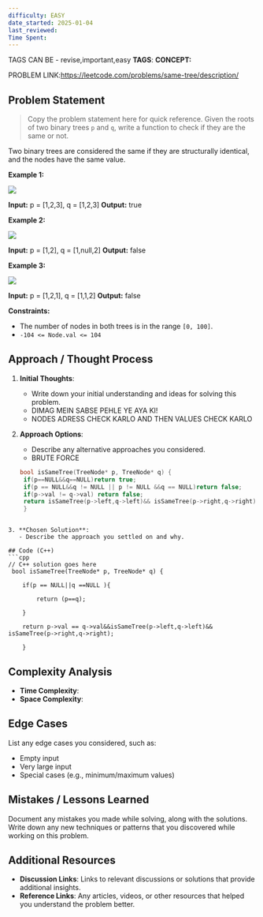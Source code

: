 ```yaml
---
difficulty: EASY
date_started: 2025-01-04
last_reviewed: 
Time Spent: 
---
```


TAGS CAN BE - revise,important,easy
**TAGS**:
**CONCEPT:** [](.md)

PROBLEM LINK:https://leetcode.com/problems/same-tree/description/
## Problem Statement
> Copy the problem statement here for quick reference.
> Given the roots of two binary trees `p` and `q`, write a function to check if they are the same or not.

Two binary trees are considered the same if they are structurally identical, and the nodes have the same value.

**Example 1:**

![](https://assets.leetcode.com/uploads/2020/12/20/ex1.jpg)

**Input:** p = [1,2,3], q = [1,2,3]
**Output:** true

**Example 2:**

![](https://assets.leetcode.com/uploads/2020/12/20/ex2.jpg)

**Input:** p = [1,2], q = [1,null,2]
**Output:** false

**Example 3:**

![](https://assets.leetcode.com/uploads/2020/12/20/ex3.jpg)

**Input:** p = [1,2,1], q = [1,1,2]
**Output:** false

**Constraints:**

- The number of nodes in both trees is in the range `[0, 100]`.
- `-104 <= Node.val <= 104`

## Approach / Thought Process
1. **Initial Thoughts**: 
   - Write down your initial understanding and ideas for solving this problem.
   - DIMAG MEIN SABSE PEHLE YE AYA KI!
   - NODES ADRESS CHECK KARLO AND THEN VALUES CHECK KARLO

2. **Approach Options**:
   - Describe any alternative approaches you considered.
   - BRUTE FORCE 
   ```c++
   bool isSameTree(TreeNode* p, TreeNode* q) {
    if(p==NULL&&q==NULL)return true;
    if(p == NULL&&q != NULL || p != NULL &&q == NULL)return false;
    if(p->val != q->val) return false;
    return isSameTree(p->left,q->left)&& isSameTree(p->right,q->right);
    }

```

3. **Chosen Solution**:
   - Describe the approach you settled on and why.

## Code (C++)
```cpp
// C++ solution goes here
 bool isSameTree(TreeNode* p, TreeNode* q) {

    if(p == NULL||q ==NULL ){

        return (p==q);

    }

    return p->val == q->val&&isSameTree(p->left,q->left)&& isSameTree(p->right,q->right);

    }
```

## Complexity Analysis
- **Time Complexity**: 
- **Space Complexity**: 

## Edge Cases
List any edge cases you considered, such as:
- Empty input
- Very large input
- Special cases (e.g., minimum/maximum values)

## Mistakes / Lessons Learned
Document any mistakes you made while solving, along with the solutions.
Write down any new techniques or patterns that you discovered while working on this problem.

## Additional Resources
- **Discussion Links**: Links to relevant discussions or solutions that provide additional insights.
- **Reference Links**: Any articles, videos, or other resources that helped you understand the problem better.